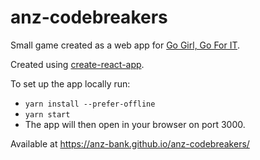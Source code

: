 # anz-codebreakers

Small game created as a web app for [Go Girl, Go For IT](https://www.gogirl.org.au/).

Created using [create-react-app](https://github.com/facebook/create-react-app).

To set up the app locally run:

- `yarn install --prefer-offline`
- `yarn start`
- The app will then open in your browser on port 3000.

Available at https://anz-bank.github.io/anz-codebreakers/
